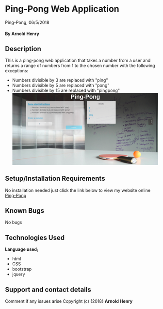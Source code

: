 # Ping-Pong Web Application
Ping-Pong, 06/5/2018
#### By **Arnold Henry**
## Description
This is a ping-pong web application that takes a number from a user and returns a range of numbers from 1 to the chosen number with the following exceptions:
* Numbers divisible by 3 are replaced with "ping"
* Numbers divisible by 5 are replaced with "pong"
* Numbers divisible by 15 are replaced with "pingpong"
![Screen-shot Landing page](img/Screenshot.png)
## Setup/Installation Requirements
No installation needed just click the link below to view my website online
[Ping-Pong](https://arnoldhenry.github.io/pingpong/)
## Known Bugs
No bugs
## Technologies Used
**Language used;**
* html
* CSS
* bootstrap
* jquery
## Support and contact details
Comment if any issues arise
Copyright (c) {2018} **Arnold Henry**
